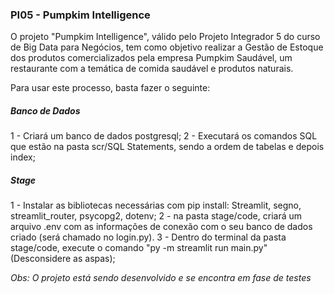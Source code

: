 ### PI05 - Pumpkim Intelligence

O projeto "Pumpkim Intelligence", válido pelo Projeto Integrador 5 do curso de Big Data para Negócios, tem como objetivo realizar a Gestão de Estoque dos produtos comercializados pela empresa Pumpkim Saudável, um restaurante com a temática de comida saudável e produtos naturais.


Para usar este processo, basta fazer o seguinte:

##### Banco de Dados

1 - Criará um banco de dados postgresql;
2 - Executará os comandos SQL que estão na pasta scr/SQL Statements, sendo a ordem de tabelas e depois index;


##### Stage

1 - Instalar as bibliotecas necessárias com pip install:
Streamlit, segno, streamlit_router, psycopg2, dotenv;
2 - na pasta stage/code, criará um arquivo .env com as informações de conexão com o seu banco de dados criado (será chamado no login.py).
3 - Dentro do terminal da pasta stage/code, execute o comando "py -m streamlit run main.py" (Desconsidere as aspas);


_Obs: O projeto está sendo desenvolvido e se encontra em fase de testes_